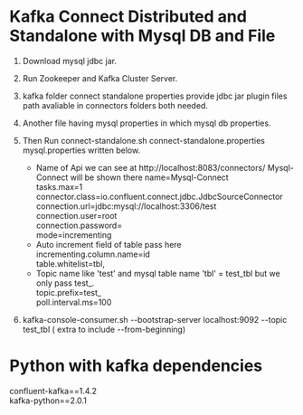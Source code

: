 # Kafka Connect Distributed and Standalone with Mysql DB and File

1. Download mysql jdbc jar. <br />
2. Run Zookeeper and Kafka Cluster Server. <br />
3. kafka folder connect standalone properties provide jdbc jar plugin files path avaliable in connectors folders both needed. <br />
4. Another file having mysql properties in which mysql db properties. <br />
5. Then Run connect-standalone.sh connect-standalone.properties mysql.properties written below. <br />
    * Name of Api we can see at http://localhost:8083/connectors/ Mysql-Connect will be shown there
    name=Mysql-Connect <br />
    tasks.max=1 <br />
    connector.class=io.confluent.connect.jdbc.JdbcSourceConnector <br />
    connection.url=jdbc:mysql://localhost:3306/test <br />
    connection.user=root <br />
    connection.password= <br />
    mode=incrementing <br />
    * Auto increment field of table pass here <br />
    incrementing.column.name=id <br />
    table.whitelist=tbl, <br />
    * Topic name like 'test' and mysql table name 'tbl' = test_tbl but we only pass test_. <br />
    topic.prefix=test_ <br />
    poll.interval.ms=100 <br />

6. kafka-console-consumer.sh --bootstrap-server localhost:9092 --topic test_tbl ( extra to include --from-beginning)

# Python with kafka dependencies

confluent-kafka==1.4.2 <br />
kafka-python==2.0.1



